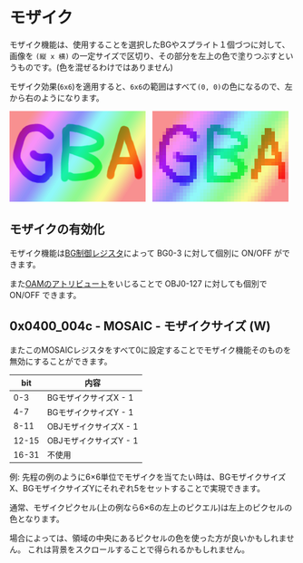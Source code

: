 # モザイク

モザイク機能は、使用することを選択したBGやスプライト１個づつに対して、画像を `(縦 x 横)` の一定サイズで区切り、その部分を左上の色で塗りつぶすというものです。(色を混ぜるわけではありません)

モザイク効果(`6x6`)を適用すると、`6x6`の範囲はすべて`(0, 0)`の色になるので、左から右のようになります。

![before](../images/bitmap.png) &nbsp;&nbsp;![after](../images/mosaic.png)

## モザイクの有効化

モザイク機能は[BG制御レジスタ](./control.md)によって BG0-3 に対して個別に ON/OFF ができます。

また[OAMのアトリビュート](./sprite.md#objアトリビュート0-rw)をいじることで OBJ0-127 に対しても個別で ON/OFF できます。

## 0x0400_004c - MOSAIC - モザイクサイズ (W)

またこのMOSAICレジスタをすべて0に設定することでモザイク機能そのものを無効にすることができます。

 bit  |  内容
---- | ----
0-3   | BGモザイクサイズX - 1
4-7   | BGモザイクサイズY - 1
8-11  | OBJモザイクサイズX - 1
12-15 | OBJモザイクサイズY - 1
16-31 | 不使用

例: 先程の例のように6×6単位でモザイクを当てたい時は、BGモザイクサイズX、BGモザイクサイズYにそれぞれ5をセットすることで実現できます。

通常、モザイクピクセル(上の例なら6×6の左上のピクエル)は左上のピクセルの色となります。

場合によっては、領域の中央にあるピクセルの色を使った方が良いかもしれません。 これは背景をスクロールすることで得られるかもしれません。
